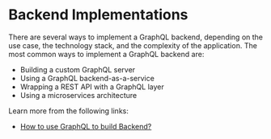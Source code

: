 # Backend Implementations

There are several ways to implement a GraphQL backend, depending on the use case, the technology stack, and the complexity of the application. The most common ways to implement a GraphQL backend are:

- Building a custom GraphQL server
- Using a GraphQL backend-as-a-service
- Wrapping a REST API with a GraphQL layer
- Using a microservices architecture

Learn more from the following links:

- [How to use GraphQL to build Backend?](https://www.howtographql.com/typescript-apollo/0-introduction/)
